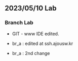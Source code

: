 ## 2023/05/10 Lab

### Branch Lab

* GIT - www IDE edited.

* br_a : edited at ssh.ajousw.kr
* br_a : 2nd change
